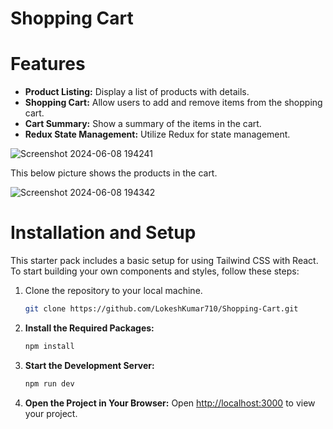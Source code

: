 # Shopping Cart

#

# Features

- **Product Listing:** Display a list of products with details.
- **Shopping Cart:** Allow users to add and remove items from the shopping cart.
- **Cart Summary:** Show a summary of the items in the cart.
- **Redux State Management:** Utilize Redux for state management.



![Screenshot 2024-06-08 194241](https://github.com/LokeshKumar710/Shopping-Cart/assets/139546242/3ebce7f7-6355-4a00-98df-2100607feda6)

This below picture shows the products in the cart.




![Screenshot 2024-06-08 194342](https://github.com/LokeshKumar710/Shopping-Cart/assets/139546242/8b149f9d-0347-43c7-955b-eb9fca8a0907)

# Installation and Setup

This starter pack includes a basic setup for using Tailwind CSS with React. To start building your own components and styles, follow these steps:

1. Clone the repository to your local machine.

   ```sh
   git clone https://github.com/LokeshKumar710/Shopping-Cart.git
2. **Install the Required Packages:**
    ```sh
    npm install
    ```
3. **Start the Development Server:**
    ```sh
    npm run dev
    ```
4. **Open the Project in Your Browser:**
    Open [http://localhost:3000](http://localhost:3000) to view your project.
